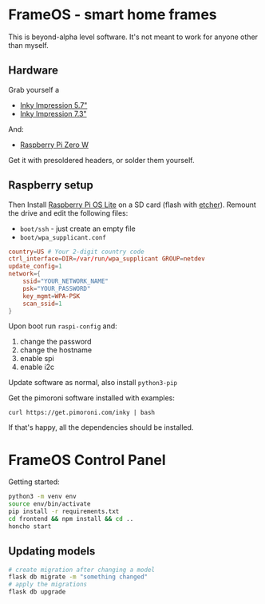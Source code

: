 # FrameOS - smart home frames

This is beyond-alpha level software. It's not meant to work for anyone other than myself.

## Hardware 

Grab yourself a

- [Inky Impression 5.7"](https://shop.pimoroni.com/products/inky-impression-5-7?variant=32298701324371)
- [Inky Impression 7.3"](https://shop.pimoroni.com/products/inky-impression-7-3?variant=40512683376723)

And:

- [Raspberry Pi Zero W](https://shop.pimoroni.com/products/raspberry-pi-zero-w?variant=39458414264403)

Get it with presoldered headers, or solder them yourself.

## Raspberry setup 

Then Install [Raspberry Pi OS Lite](https://www.raspberrypi.org/downloads/raspberry-pi-os/) on a SD card (flash with [etcher](https://etcher.io/)). Remount the drive and edit the following files:

- `boot/ssh` - just create an empty file
- `boot/wpa_supplicant.conf`

```conf
country=US # Your 2-digit country code
ctrl_interface=DIR=/var/run/wpa_supplicant GROUP=netdev
update_config=1
network={
    ssid="YOUR_NETWORK_NAME"
    psk="YOUR_PASSWORD"
    key_mgmt=WPA-PSK
    scan_ssid=1
}
```

Upon boot run `raspi-config` and:

1. change the password
4. change the hostname
2. enable spi
3. enable i2c

Update software as normal, also install `python3-pip`

Get the pimoroni software installed with examples:

```
curl https://get.pimoroni.com/inky | bash
```

If that's happy, all the dependencies should be installed.

# FrameOS Control Panel

Getting started:

```bash
python3 -m venv env
source env/bin/activate
pip install -r requirements.txt
cd frontend && npm install && cd ..
honcho start
```

## Updating models

```bash
# create migration after changing a model
flask db migrate -m "something changed"
# apply the migrations
flask db upgrade
```